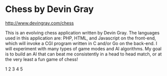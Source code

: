 Chess by Devin Gray
===============================================================
http://www.devingray.com/chess

This is an evolving chess application written by Devin Gray.  The languages used in this application are: PHP, HTML, and Javascript on the front-end, which will invoke a CGI program written in C and/or Go on the back-end.  I will experiment with many types of game modes and AI algorithms.  My goal is to build an AI that can beat me consistently in a head to head match, or at the very least a fun game of chess!

1
2
3
4
5
